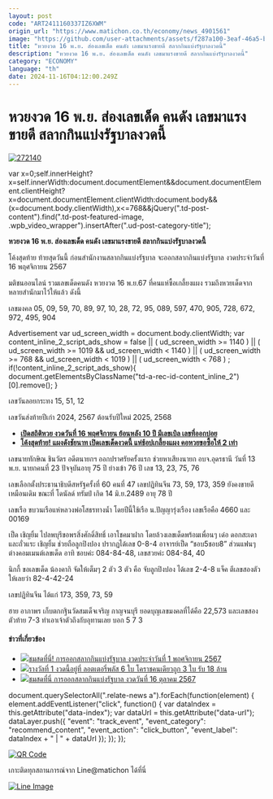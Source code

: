 ```yaml
---
layout: post
code: "ART2411160337IZ6XWM"
origin_url: "https://www.matichon.co.th/economy/news_4901561"
image: "https://github.com/user-attachments/assets/f287a100-3eaf-46a5-bc89-37af6861e637"
title: "หวยงวด 16 พ.ย. ส่องเลขเด็ด คนดัง เลขมาแรงขายดี สลากกินแบ่งรัฐบาลงวดนี้"
description: "หวยงวด 16 พ.ย. ส่องเลขเด็ด คนดัง เลขมาแรงขายดี สลากกินแบ่งรัฐบาลงวดนี้"
category: "ECONOMY"
language: "th"
date: 2024-11-16T04:12:00.249Z
---
```


# หวยงวด 16 พ.ย. ส่องเลขเด็ด คนดัง เลขมาแรงขายดี สลากกินแบ่งรัฐบาลงวดนี้

[![](https://www.matichon.co.th/wp-content/uploads/2024/11/272140.jpg "272140")](https://www.matichon.co.th/wp-content/uploads/2024/11/272140.jpg)

var x=0;self.innerHeight?x=self.innerWidth:document.documentElement&&document.documentElement.clientHeight?x=document.documentElement.clientWidth:document.body&&(x=document.body.clientWidth),x<=768&&jQuery(".td-post-content").find(".td-post-featured-image, .wpb\_video\_wrapper").insertAfter(".ud-post-category-title");

**หวยงวด 16 พ.ย. ส่องเลขเด็ด คนดัง เลขมาแรงขายดี สลากกินแบ่งรัฐบาลงวดนี้**

โค้งสุดท้าย ท้ายสุดวันนี้ ก่อนสำนักงานสลากกินแบ่งรัฐบาล จะออกสลากกินแบ่งรัฐบาล งวดประจำวันที่ 16 พฤศจิกายน 2567

มติชนออนไลน์ รวมเลขเด็ดคนดัง หวยงวด 16 พ.ย.67 ที่คนแห่ซื้อเกลี้ยงแผง รวมถึงหวยเด็ดจากหลายสำนักมาไว้ให้แล้ว ดังนี้

เลขมงคล 05, 09, 59, 70, 89, 97, 10, 28, 72, 95, 089, 597, 470, 905, 728, 672, 972, 495, 904

Advertisement var ud\_screen\_width = document.body.clientWidth; var content\_inline\_2\_script\_ads\_show = false || ( ud\_screen\_width >= 1140 ) || ( ud\_screen\_width >= 1019 && ud\_screen\_width < 1140 ) || ( ud\_screen\_width >= 768 && ud\_screen\_width < 1019 ) || ( ud\_screen\_width < 768 ) ; if(!content\_inline\_2\_script\_ads\_show){ document.getElementsByClassName("td-a-rec-id-content\_inline\_2")\[0\].remove(); }

เลขวันลอยกระทง 15, 51, 12

เลขวันส่งท้ายปีเก่า 2024, 2567 ต้อนรับปีใหม่ 2025, 2568

*   **[เปิดสถิติหวย งวดวันที่ 16 พฤศจิกายน ย้อนหลัง 10 ปี มีเลขเบิล เลขที่ออกบ่อย](https://www.matichon.co.th/economy/news_4899218)**
*   **[โค้งสุดท้าย! แผงดังชัยนาท เปิดเลขเด็ดงวดนี้ แห่ช้อปเกลี้ยงแผง คอหวยขอซื้อให้ 2 เท่า](https://www.matichon.co.th/region/news_4899632)**

เลขนายทักษิณ ชินวัตร อดีตนายกฯ ออกปราศรัยครั้งแรก ช่วยหาเสียงนายก อบจ.อุดรธานี วันที่ 13 พ.ย. นายกคนที่ 23 ปัจจุบันอายุ 75 ปี ย่างเข้า 76 ปี เลข 13, 23, 75, 76

เลขเลือกตั้งประธานาธิบดีสหรัฐครั้งที่ 60 คนที่ 47 เลขปฏิทินจีน 73, 59, 173, 359 ยังคงขายดีเหมือนเดิม ขณะที่ โดนัลด์ ทรัมป์ เกิด 14 มิ.ย.2489 อายุ 78 ปี

เลขเรือ ขบวนเรือแห่หลวงพ่อโสธรทางน้ำ โดยปีนี้ใช้เรือ น.ปัญญารุ่งเรือง เลขเรือคือ 4660 และ 00169

เป็ด เชิญยิ้ม ไปลพบุรีขอพรสิ่งศักดิ์สิทธิ์ เอาโชคมาฝาก โดยล้วงเลขเด็ดพร้อมเพื่อนๆ เด๋อ ดอกสะเดา และถั่วแระ เชิญยิ้ม ช่วยถือลูกปิงปอง ปรากฏได้เลข 0-8-4 อาจารย์เป็ด “ชอบ5ชอบ8” ส่วนแฟนๆ ต่างคอมเมนต์เลขเด็ด อาทิ ชอบค่ะ 084-84-48, เลขสวยค่ะ 084-84, 40

นิกกี้ ขอเลขเด็ด น้องคากิ จัดให้เต็มๆ 2 ตัว 3 ตัว คือ จับลูกปิงปอง ได้เลข 2-4-8 แจ็ค ตีเลขสองตัวให้เลยว่า 82-4-42-24

เลขปฏิทินจีน ได้แก่ 173, 359, 73, 59

ฮาย อาภาพร เก็บตกกฐินวัดสมเด็จเจริญ กาญจนบุรี ยอดบุญเลขมงคลที่ได้คือ 22,573 และเลขสองตัวท้าย 7-3 ทำเอาเจ้าตัวถึงกับอุทานเลย บอก 5 7 3

#### ข่าวที่เกี่ยวข้อง

*   [![](https://www.matichon.co.th/wp-content/uploads/2024/11/liveLooto728.jpg)ชมสดที่นี่! การออกสลากกินแบ่งรัฐบาล งวดประจำวันที่ 1 พฤศจิกายน 2567](https://www.matichon.co.th/economy/news_4876586)
*   [![](https://www.matichon.co.th/wp-content/uploads/2024/10/lotto3.jpg)รางวัลที่ 1 งวดนี้อยู่ที่ ลอตเตอรี่พลัส 6 ใบ โคราชคนเดียวถูก 3 ใบ รับ 18 ล้าน](https://www.matichon.co.th/economy/news_4849473)
*   [![](https://www.matichon.co.th/wp-content/uploads/2024/10/live728.jpg)ชมสดที่นี่ การออกสลากกินแบ่งรัฐบาล งวดวันที่ 16 ตุลาคม 2567](https://www.matichon.co.th/economy/news_4849188)

document.querySelectorAll(".relate-news a").forEach(function(element) { element.addEventListener("click", function() { var dataIndex = this.getAttribute("data-index"); var dataUrl = this.getAttribute("data-url"); dataLayer.push({ "event": "track\_event", "event\_category": "recommend\_content", "event\_action": "click\_button", "event\_label": dataIndex + " | " + dataUrl }); }); });

[![QR Code](https://www.matichon.co.th/wp-content/uploads/2023/07/wob1371z.jpg)](https://lin.ee/ht0nDxX)

เกาะติดทุกสถานการณ์จาก Line@matichon ได้ที่นี่

[![Line Image](https://www.matichon.co.th/wp-content/uploads/2023/07/th.png)](https://lin.ee/ht0nDxX)